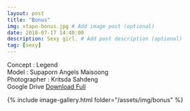 ```yaml
---
layout: post
title: "Bonus"
img: xtapo-bonus.jpg # Add image post (optional)
date: 2018-07-17 14:40:00
description: Sexy girl. # Add post description (optional)
tag: [sexy]
---
```

Concept : Legend  
Model : Supaporn Angels Maisoong  
Photographer : Kritsda Sahdeng  
Google Drive [Download Full](http://gestyy.com/e0Gwv7)

{% include image-gallery.html folder="/assets/img/bonus" %}
